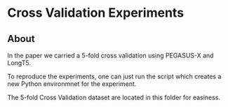 # Cross Validation Experiments 

## About
In the paper we carried a 5-fold cross validation using PEGASUS-X and LongT5.

To reproduce the experiments, one can just run the script which creates a new Python environmnet for the experiment.

The 5-fold Cross Validation dataset are located in this folder for easiness.